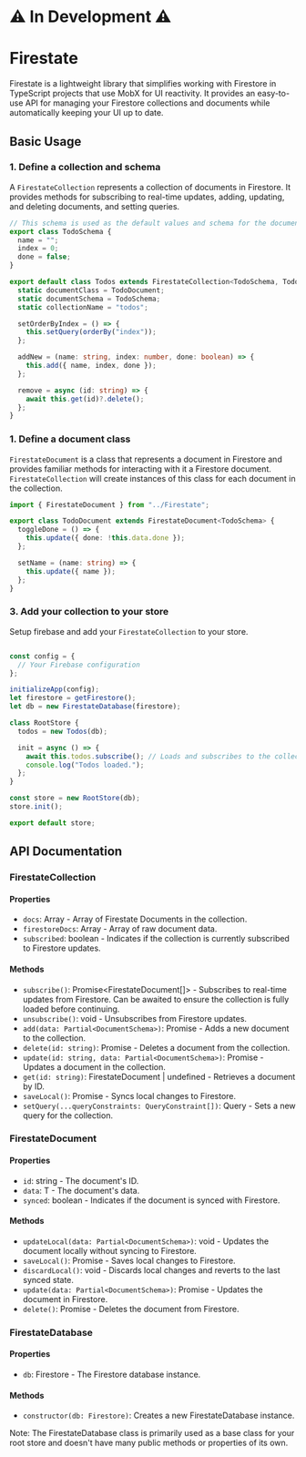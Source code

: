 # ⚠ In Development ⚠

# Firestate

Firestate is a lightweight library that simplifies working with Firestore in TypeScript projects that use MobX for UI reactivity. It provides an easy-to-use API for managing your Firestore collections and documents while automatically keeping your UI up to date.

## Basic Usage

### 1. Define a collection and schema

A `FirestateCollection` represents a collection of documents in Firestore. It provides methods for subscribing to real-time updates, adding, updating, and deleting documents, and setting queries.

```ts
// This schema is used as the default values and schema for the documents in the collection
export class TodoSchema { 
  name = "";
  index = 0;
  done = false;
}

export default class Todos extends FirestateCollection<TodoSchema, TodoDocument> {
  static documentClass = TodoDocument;
  static documentSchema = TodoSchema;
  static collectionName = "todos";

  setOrderByIndex = () => {
    this.setQuery(orderBy("index"));
  };

  addNew = (name: string, index: number, done: boolean) => {
    this.add({ name, index, done });
  };

  remove = async (id: string) => {
    await this.get(id)?.delete();
  };
}
```

### 1. Define a document class

`FirestateDocument` is a class that represents a document in Firestore and provides familiar methods for interacting with it a Firestore document. `FirestateCollection` will create instances of this class for each document in the collection.

```ts
import { FirestateDocument } from "../Firestate";

export class TodoDocument extends FirestateDocument<TodoSchema> {
  toggleDone = () => {
    this.update({ done: !this.data.done });
  };

  setName = (name: string) => {
    this.update({ name });
  };
}
```

### 3. Add your collection to your store

Setup firebase and add your `FirestateCollection` to your store.

```ts

const config = {
  // Your Firebase configuration
};

initializeApp(config);
let firestore = getFirestore();
let db = new FirestateDatabase(firestore);

class RootStore {
  todos = new Todos(db);

  init = async () => {
    await this.todos.subscribe(); // Loads and subscribes to the collection for real-time updates
    console.log("Todos loaded.");
  };
}

const store = new RootStore(db);
store.init();

export default store;
```

## API Documentation

### FirestateCollection

#### Properties
- `docs`: Array<FirestateDocument> - Array of Firestate Documents in the collection.
- `firestoreDocs`: Array<DocumentSchema> - Array of raw document data.
- `subscribed`: boolean - Indicates if the collection is currently subscribed to Firestore updates.

#### Methods
- `subscribe()`: Promise<FirestateDocument[]> - Subscribes to real-time updates from Firestore. Can be awaited to ensure the collection is fully loaded before continuing.
- `unsubscribe()`: void - Unsubscribes from Firestore updates.
- `add(data: Partial<DocumentSchema>)`: Promise<FirestateDocument> - Adds a new document to the collection.
- `delete(id: string)`: Promise<void> - Deletes a document from the collection.
- `update(id: string, data: Partial<DocumentSchema>)`: Promise<void> - Updates a document in the collection.
- `get(id: string)`: FirestateDocument | undefined - Retrieves a document by ID.
- `saveLocal()`: Promise<void> - Syncs local changes to Firestore.
- `setQuery(...queryConstraints: QueryConstraint[])`: Query - Sets a new query for the collection.

### FirestateDocument

#### Properties
- `id`: string - The document's ID.
- `data`: T - The document's data.
- `synced`: boolean - Indicates if the document is synced with Firestore.

#### Methods
- `updateLocal(data: Partial<DocumentSchema>)`: void - Updates the document locally without syncing to Firestore.
- `saveLocal()`: Promise<void> - Saves local changes to Firestore.
- `discardLocal()`: void - Discards local changes and reverts to the last synced state.
- `update(data: Partial<DocumentSchema>)`: Promise<void> - Updates the document in Firestore.
- `delete()`: Promise<void> - Deletes the document from Firestore.

### FirestateDatabase

#### Properties
- `db`: Firestore - The Firestore database instance.

#### Methods
- `constructor(db: Firestore)`: Creates a new FirestateDatabase instance.

Note: The FirestateDatabase class is primarily used as a base class for your root store and doesn't have many public methods or properties of its own.